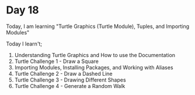 # Day 18
Today, I am learning "Turtle Graphics (Turtle Module), Tuples, and Importing Modules"

Today I learn't;
1. Understanding Turtle Graphics and How to use the Documentation
2. Turtle Challenge 1 - Draw a Square
3. Importing Modules, Installing Packages, and Working with Aliases
4. Turtle Challenge 2 - Draw a Dashed Line
5. Turtle Challenge 3 - Drawing Different Shapes
6. Turtle Challenge 4 - Generate a Random Walk